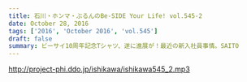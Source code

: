 ```yaml
---
title: 石川・ホンマ・ぶるんのBe-SIDE Your Life! vol.545-2
date: October 28, 2016
tags: ['2016', 'October 2016', 'vol.545']
draft: false
summary: ビーサイ10周年記念Tシャツ、遂に進展が！最近の新入社員事情。SAITO
---
```


http://project-phi.ddo.jp/ishikawa/ishikawa545_2.mp3